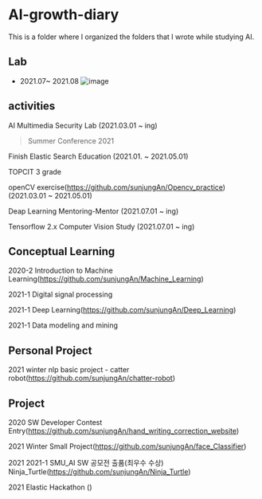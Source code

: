 # AI-growth-diary
This is a folder where I organized the folders that I wrote while studying AI. 

**Lab**
--------------------------------------------------------------------------------
+ 2021.07~ 2021.08
![image](https://user-images.githubusercontent.com/55094745/124410195-ec9bff00-dd84-11eb-9b9d-4178150d52d1.png)


**activities**
------------------------------------------------------------------------------------
AI Multimedia Security Lab (2021.03.01 ~ ing)
  > Summer Conference 2021

Finish Elastic Search Education (2021.01. ~ 2021.05.01)

TOPCIT 3 grade 

openCV exercise(https://github.com/sunjungAn/Opencv_practice) (2021.03.01 ~ 2021.05.01)

Deap Learning Mentoring-Mentor (2021.07.01 ~ ing)

Tensorflow 2.x Computer Vision Study (2021.07.01 ~ ing)


**Conceptual Learning**
--------------------------------------------------------------------------------------

2020-2 Introduction to Machine Learning(https://github.com/sunjungAn/Machine_Learning)

2021-1 Digital signal processing

2021-1 Deep Learning(https://github.com/sunjungAn/Deep_Learning)

2021-1 Data modeling and mining



**Personal Project**
-----------------------------------------------------------------------------------------
2021 winter nlp basic project - catter robot(https://github.com/sunjungAn/chatter-robot)





**Project**
-------------------------------------------------------------------------------------------

2020 SW Developer Contest Entry(https://github.com/sunjungAn/hand_writing_correction_website)

2021 Winter Small Project(https://github.com/sunjungAn/face_Classifier)

2021 2021-1 SMU_AI SW 공모전 출품(최우수 수상) Ninja_Turtle(https://github.com/sunjungAn/Ninja_Turtle)

2021 Elastic Hackathon ()
